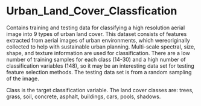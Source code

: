 # Urban_Land_Cover_Classfication

Contains training and testing data for classifying a high resolution aerial image into 9 types of urban land cover. This dataset consists of features extracted from aerial images of urban environments, which wereoriginally collected to help with sustainable urban planning. Multi-scale spectral, size, shape, and texture information are used for classification. There are a low number of training samples for each class (14-30) and a high number of classification variables (148), so it may be an interesting data set for testing feature selection methods. The testing data set is from a random sampling of the image.

Class is the target classification variable. The land cover classes are: trees, grass, soil, concrete, asphalt, buildings, cars, pools, shadows.

